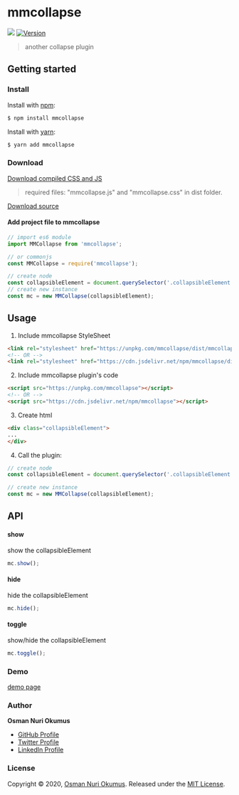# mmcollapse

[![](https://data.jsdelivr.com/v1/package/npm/mmcollapse/badge)](https://www.jsdelivr.com/package/npm/mmcollapse)
[![Version](https://img.shields.io/npm/v/mmcollapse.svg)](https://www.npmjs.com/package/mmcollapse)

> another collapse plugin

## Getting started
### Install
Install with [npm](https://www.npmjs.com/):

```sh
$ npm install mmcollapse
```

Install with [yarn](https://yarnpkg.com):

```sh
$ yarn add mmcollapse
```
### Download
[Download compiled CSS and JS](https://github.com/onokumus/mmcollapse/releases/download/v0.0.2/mmcollapse-0.0.2-dist.zip)
> required files: "mmcollapse.js" and "mmcollapse.css" in dist folder.

[Download source](https://github.com/onokumus/mmcollapse/archive/master.zip)

#### Add project file to mmcollapse

```js
// import es6 module
import MMCollapse from 'mmcollapse';

// or commonjs
const MMCollapse = require('mmcollapse');

// create node
const collapsibleElement = document.querySelector('.collapsibleElement');
// create new instance
const mc = new MMCollapse(collapsibleElement);
```

## Usage

1. Include mmcollapse StyleSheet

  ```html
  <link rel="stylesheet" href="https://unpkg.com/mmcollapse/dist/mmcollapse.css">
  <!-- OR -->  
  <link rel="stylesheet" href="https://cdn.jsdelivr.net/npm/mmcollapse/dist/mmcollapse.css">
  ```

2. Include mmcollapse plugin's code

  ```html
  <script src="https://unpkg.com/mmcollapse"></script>
  <!-- OR -->
  <script src="https://cdn.jsdelivr.net/npm/mmcollapse"></script>
  ```

3. Create html

  ```html
  <div class="collapsibleElement">
...
  </div>
  ```

4. Call the plugin:

```js
// create node
const collapsibleElement = document.querySelector('.collapsibleElement');

// create new instance
const mc = new MMCollapse(collapsibleElement);
```

## API
#### show
show the collapsibleElement
```js
mc.show();
```

#### hide
hide the collapsibleElement
```js
mc.hide();
```

#### toggle
show/hide the collapsibleElement
```js
mc.toggle();
```

### Demo
[demo page](https://onokumus.com/mmcollapse)

### Author
**Osman Nuri Okumus**
+ [GitHub Profile](https://github.com/onokumus)
+ [Twitter Profile](https://twitter.com/onokumus)
+ [LinkedIn Profile](https://linkedin.com/in/onokumus)

### License
Copyright © 2020, [Osman Nuri Okumus](https://onokumus.com/).
Released under the [MIT License](LICENSE).
